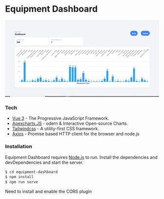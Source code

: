 #  Equipment Dashboard
![N|Solid](https://raw.githubusercontent.com/sen2ran/equipment-dashboard/main/screenshots/UI.png)

### Tech

* [Vue 3] - The Progressive JavaScript Framework.
* [Apexcharts.JS] - odern & Interactive Open-source Charts.
* [Tailwindcss] - A utility-first CSS framework.
* [Axios] - Promise based HTTP client for the browser and node.js

### Installation
Equipment Dashboard requires [Node.js](https://nodejs.org/) to run.
Install the dependencies and devDependencies and start the server.

```sh
$ cd equipment-dashboard
$ npm install
$ npm run serve
```
Need to install and  enable the CORS plugin

[Vue 3]: <https://v3.vuejs.org/>
[Apexcharts.JS]: <https://apexcharts.com/>
[Tailwindcss]: <https://tailwindcss.com/>
[Axios]: <https://www.npmjs.com/package/axios>